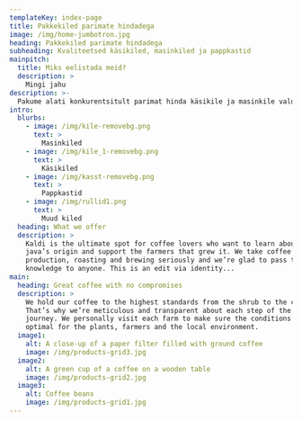 ```yaml
---
templateKey: index-page
title: Pakkekiled parimate hindadega
image: /img/home-jumbotron.jpg
heading: Pakkekiled parimate hindadega
subheading: Kvaliteetsed käsikiled, masinkiled ja pappkastid
mainpitch:
  title: Miks eelistada meid?
  description: >
    Mingi jahu
description: >-
  Pakume alati konkurentsitult parimat hinda käsikile ja masinkile valdkonnas. Meie meeskond töötab klientidele kiire tarne ja kvaliteetse toote tagamise nimel. 
intro:
  blurbs:
    - image: /img/kile-removebg.png
      text: >
        Masinkiled
    - image: /img/kile_1-removebg.png
      text: >
        Käsikiled
    - image: /img/kasst-removebg.png
      text: >
        Pappkastid
    - image: /img/rullid1.png
      text: >
        Muud kiled
  heading: What we offer
  description: >
    Kaldi is the ultimate spot for coffee lovers who want to learn about their
    java’s origin and support the farmers that grew it. We take coffee
    production, roasting and brewing seriously and we’re glad to pass that
    knowledge to anyone. This is an edit via identity...
main:
  heading: Great coffee with no compromises
  description: >
    We hold our coffee to the highest standards from the shrub to the cup.
    That’s why we’re meticulous and transparent about each step of the coffee’s
    journey. We personally visit each farm to make sure the conditions are
    optimal for the plants, farmers and the local environment.
  image1:
    alt: A close-up of a paper filter filled with ground coffee
    image: /img/products-grid3.jpg
  image2:
    alt: A green cup of a coffee on a wooden table
    image: /img/products-grid2.jpg
  image3:
    alt: Coffee beans
    image: /img/products-grid1.jpg
---
```

